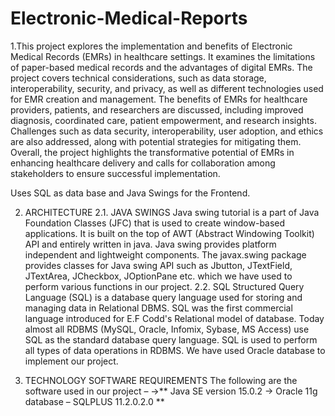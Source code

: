 # Electronic-Medical-Reports
1.This project explores the implementation 
and benefits of Electronic Medical Records (EMRs) 
in healthcare settings. It examines the limitations 
of paper-based medical records and the 
advantages of digital EMRs. The project covers 
technical considerations, such as data storage, 
interoperability, security, and privacy, as well as 
different technologies used for EMR creation and 
management. The benefits of EMRs for healthcare 
providers, patients, and researchers are discussed, 
including improved diagnosis, coordinated care, 
patient empowerment, and research insights. 
Challenges such as data security, interoperability, 
user adoption, and ethics are also addressed, along 
with potential strategies for mitigating them. 
Overall, the project highlights the transformative 
potential of EMRs in enhancing healthcare delivery 
and calls for collaboration among stakeholders to 
ensure successful implementation.

Uses SQL as data base and Java Swings for the Frontend.

2. ARCHITECTURE
2.1. JAVA SWINGS 
Java swing tutorial is a part of Java 
Foundation Classes (JFC) that is used to 
create window-based applications. It is built 
on the top of AWT (Abstract Windowing 
Toolkit) API and entirely written in java. Java 
swing provides platform independent and 
lightweight components. The javax.swing 
package provides classes for Java swing API 
such as Jbutton, JTextField, JTextArea, 
JCheckbox, JOptionPane etc. which we have 
used to perform various functions in our 
project.
2.2. SQL 
Structured Query Language (SQL) is a 
database query language used for storing 
and managing data in Relational DBMS. SQL 
was the first commercial language 
introduced for E.F Codd's Relational model 
of database. Today almost all RDBMS 
(MySQL, Oracle, Infomix, Sybase, MS Access) 
use SQL as the standard database query 
language. SQL is used to perform all types of 
data operations in RDBMS. We have used 
Oracle database to implement our project.

3. TECHNOLOGY 
   SOFTWARE REQUIREMENTS 
The following are the software used in 
our project – 
->** Java SE version 15.0.2 
-> Oracle 11g database – 
SQLPLUS 11.2.0.2.0 **

